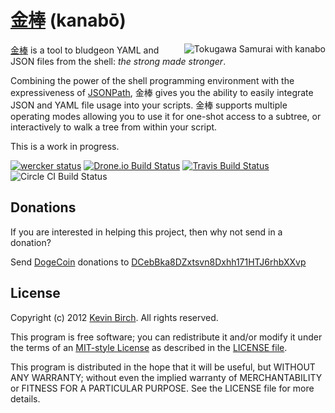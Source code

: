 # [金棒][home] (kanabō)

<img src="http://kevinbirch.github.com/kanabo/img/kanabo.jpg" alt="Tokugawa Samurai with kanabo" align="right"/>

[金棒][wiki] is a tool to bludgeon YAML and JSON files from the shell: *the strong made stronger*.

Combining the power of the shell programming environment with the expressiveness of 
[JSONPath](http://goessner.net/articles/JsonPath/), 金棒 gives you the ability to easily integrate JSON and YAML file 
usage into your scripts.  金棒 supports multiple operating modes allowing you to use it for one-shot access to a subtree,
or interactively to walk a tree from within your script.

This is a work in progress.

[![wercker status](https://app.wercker.com/status/f36e4bc56373a2a492c517f176d670bb/s "wercker status")](https://app.wercker.com/project/bykey/f36e4bc56373a2a492c517f176d670bb)
[![Drone.io Build Status](https://drone.io/github.com/kevinbirch/kanabo/status.png)](https://drone.io/github.com/kevinbirch/kanabo/latest)
[![Travis Build Status](https://travis-ci.org/kevinbirch/kanabo.svg?branch=master)](https://travis-ci.org/kevinbirch/kanabo)
![Circle CI Build Status](https://circleci.com/gh/kevinbirch/kanabo.svg?style=shield&circle-token=e10d86e6d5107376b8b59c4e73ff7f9f791991e8)

## Donations

If you are interested in helping this project, then why not send in a donation?

Send [DogeCoin](http://dogecoin.com) donations to [DCebBka8DZxtsvn8Dxhh171HTJ6rhbXXvp](dogecoin:DCebBka8DZxtsvn8Dxhh171HTJ6rhbXXvp?amount=500&message=kanabo&label=kanabo)

## License

Copyright (c) 2012 [Kevin Birch](mailto:kmb@pobox.com).  All rights reserved.

This program is free software; you can redistribute it and/or modify
it under the terms of an [MIT-style License][mit] as described in
the [LICENSE file][license].

This program is distributed in the hope that it will be useful,
but WITHOUT ANY WARRANTY; without even the implied warranty of
MERCHANTABILITY or FITNESS FOR A PARTICULAR PURPOSE.  See the
LICENSE file for more details.


[home]: https://github.com/kevinbirch/kanabo "project home"
[wiki]: http://en.wikipedia.org/wiki/Kanabō "Wikipedia entry for kanabō"
[mit]: http://www.opensource.org/licenses/ncsa
[license]: https://github.com/kevinbirch/kanabo/blob/master/LICENSE.md "license file"
